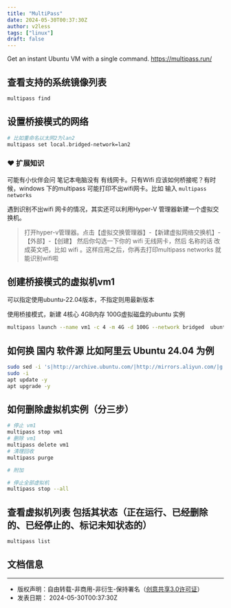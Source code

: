 ```yaml
---
title: "MultiPass"
date: 2024-05-30T00:37:30Z
author: v2less
tags: ["linux"]
draft: false
---
```

Get an instant Ubuntu VM with a single command.
<https://multipass.run/>

## 查看支持的系统镜像列表
```bash
multipass find
```
## 设置桥接模式的网络
```bash
# 比如重命名以太网2为lan2
multipass set local.bridged-network=lan2
```
### ❤️ 扩展知识
可能有小伙伴会问 笔记本电脑没有 有线网卡。只有Wifi 应该如何桥接呢？有时候，windows 下的multipass 可能打印不出wifi网卡。比如 输入 `multipass networks`

遇到识别不出wifi 网卡的情况，其实还可以利用Hyper-V 管理器新建一个虚拟交换机。

>打开hyper-v管理器。点击【虚拟交换管理器】-【新建虚拟网络交换机】-【外部】-【创建】 然后你勾选一下你的 wifi 无线网卡，然后 名称的话 改成英文吧，比如 wifi 。这样应用之后，你再去打印multipass networks 就能识别wifi啦

## 创建桥接模式的虚拟机vm1

可以指定使用ubuntu-22.04版本，不指定则用最新版本

使用桥接模式，新建 4核心 4GB内存 100G虚拟磁盘的ubuntu 实例
```bash
multipass launch --name vm1 -c 4 -m 4G -d 100G --network bridged  ubuntu-22.04
```
## 如何换 国内 软件源 比如阿里云 Ubuntu 24.04 为例
```bash
sudo sed -i 's|http://archive.ubuntu.com/|http://mirrors.aliyun.com/|g' /etc/apt/sources.list.d/ubuntu.sources
sudo -i
apt update -y
apt upgrade -y
```

## 如何删除虚拟机实例（分三步）
```bash
# 停止 vm1
multipass stop vm1
# 删除 vm1
multipass delete vm1
# 清理回收
multipass purge

# 附加

# 停止全部虚拟机
multipass stop --all
```
## 查看虚拟机列表 包括其状态（正在运行、已经删除的、已经停止的、标记未知状态的）
```bash
multipass list
```





## 文档信息
---
- 版权声明：自由转载-非商用-非衍生-保持署名（[创意共享3.0许可证](https://creativecommons.org/licenses/by-nc-nd/3.0/deed.zh)）
- 发表日期： 2024-05-30T00:37:30Z
